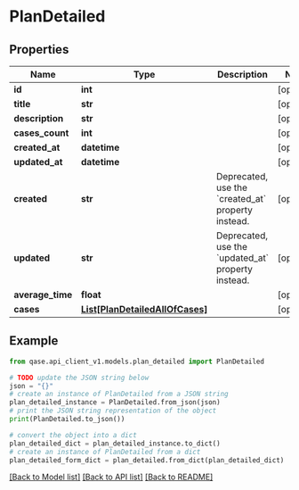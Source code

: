 # PlanDetailed


## Properties

Name | Type | Description | Notes
------------ | ------------- | ------------- | -------------
**id** | **int** |  | [optional] 
**title** | **str** |  | [optional] 
**description** | **str** |  | [optional] 
**cases_count** | **int** |  | [optional] 
**created_at** | **datetime** |  | [optional] 
**updated_at** | **datetime** |  | [optional] 
**created** | **str** | Deprecated, use the &#x60;created_at&#x60; property instead. | [optional] 
**updated** | **str** | Deprecated, use the &#x60;updated_at&#x60; property instead. | [optional] 
**average_time** | **float** |  | [optional] 
**cases** | [**List[PlanDetailedAllOfCases]**](PlanDetailedAllOfCases.md) |  | [optional] 

## Example

```python
from qase.api_client_v1.models.plan_detailed import PlanDetailed

# TODO update the JSON string below
json = "{}"
# create an instance of PlanDetailed from a JSON string
plan_detailed_instance = PlanDetailed.from_json(json)
# print the JSON string representation of the object
print(PlanDetailed.to_json())

# convert the object into a dict
plan_detailed_dict = plan_detailed_instance.to_dict()
# create an instance of PlanDetailed from a dict
plan_detailed_form_dict = plan_detailed.from_dict(plan_detailed_dict)
```
[[Back to Model list]](../README.md#documentation-for-models) [[Back to API list]](../README.md#documentation-for-api-endpoints) [[Back to README]](../README.md)


